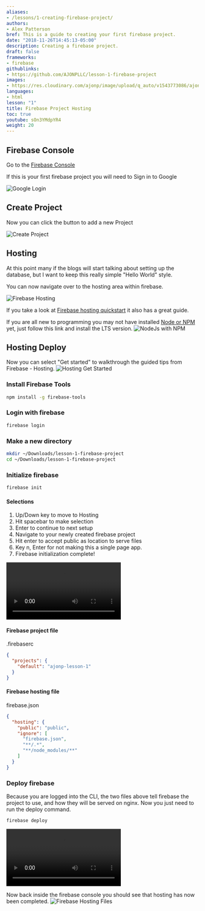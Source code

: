 ```yaml
---
aliases:
- /lessons/1-creating-firebase-project/
authors:
- Alex Patterson
bref: This is a guide to creating your first firebase project.
date: "2018-11-26T14:45:13-05:00"
description: Creating a firebase project.
draft: false
frameworks:
- firebase
githublinks:
- https://github.com/AJONPLLC/lesson-1-firebase-project
images:
- https://res.cloudinary.com/ajonp/image/upload/q_auto/v1543773086/ajonp-ajonp-com/1-lesson/aj_on_firebase.webp
languages:
- html
lesson: "1"
title: Firebase Project Hosting
toc: true
youtube: sOn3YMdpYR4
weight: 20
---
```


## Firebase Console

Go to the [Firebase Console](https://console.firebase.google.com)

If this is your first firebase project you will need to Sign in to Google

![Google Login](https://res.cloudinary.com/ajonp/image/upload/q_auto/v1543272442/ajonp-ajonp-com/1-lesson/Screen_Shot_2018-11-26_at_5.44.44_PM.webp)

## Create Project
Now you can click the button to add a new Project

![Create Project](https://res.cloudinary.com/ajonp/image/upload/q_auto/v1543272442/ajonp-ajonp-com/1-lesson/Screen_Shot_2018-11-26_at_5.46.16_PM.webp)

## Hosting
At this point many if the blogs will start talking about setting up the database, but I want to keep this really simple "Hello World" style.

You can now navigate over to the hosting area within firebase.

![Firebase Hosting](https://res.cloudinary.com/ajonp/image/upload/q_auto/v1543452867/ajonp-ajonp-com/1-lesson/Screen_Shot_2018-11-28_at_7.49.10_PM.webp)


If you take a look at [Firebase hosting quickstart](https://firebase.google.com/docs/hosting/) it also has a great guide.

If you are all new to programming you may not have installed [Node or NPM](https://nodejs.org/en/) yet, just follow this link and install the LTS version.
![NodeJs with NPM](https://res.cloudinary.com/ajonp/image/upload/q_auto/v1543691205/ajonp-ajonp-com/1-lesson/node_download.webp)


## Hosting Deploy
Now you can select "Get started" to walkthrough the guided tips from Firebase - Hosting.
![Hosting Get Started](https://res.cloudinary.com/ajonp/image/upload/q_auto/v1543691320/ajonp-ajonp-com/1-lesson/Screen_Shot_2018-12-01_at_2.08.17_PM.webp)

### Install Firebase Tools
```sh
npm install -g firebase-tools
```
### Login with firebase
```sh
firebase login
```
### Make a new directory
```sh
mkdir ~/Downloads/lesson-1-firebase-project
cd ~/Downloads/lesson-1-firebase-project

```
### Initialize firebase
```sh
firebase init
```

#### Selections

1. Up/Down key to move to Hosting
1. Hit spacebar to make selection
1. Enter to continue to next setup
1. Navigate to your newly created firebase project
1. Hit enter to accept public as location to serve files
1. Key n, Enter for not making this a single page app.
1. Firebase initialization complete!

<video controls src="https://res.cloudinary.com/ajonp/video/upload/q_auto/v1543783288/ajonp-ajonp-com/1-lesson/lesson-1-firebase-init.mov" title="Firebase Initialize"></video>

#### Firebase project file 
.firebaserc
```json
{
  "projects": {
    "default": "ajonp-lesson-1"
  }
}
```

#### Firebase hosting file 
firebase.json
```json
{
  "hosting": {
    "public": "public",
    "ignore": [
      "firebase.json",
      "**/.*",
      "**/node_modules/**"
    ]
  }
}
```

### Deploy firebase
Because you are logged into the CLI, the two files above tell firebase the project to use, and how they will be served on nginx.
Now you just need to run the deploy command.

```sh
firebase deploy
```
<video control src="https://res.cloudinary.com/ajonp/video/upload/q_auto/ajonp-ajonp-com/1-lesson/firebase-deploy.mov" title="Firebase Deploy"></video>

Now back inside the firebase console you should see that hosting has now been completed.
![Firebase Hosting Files](https://res.cloudinary.com/ajonp/image/upload/q_auto/v1543784444/ajonp-ajonp-com/1-lesson/hosting_after_deploy.webp)